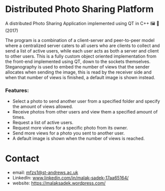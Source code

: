 # Distributed Photo Sharing Platform
A distributed Photo Sharing Application implemented using QT in C++ 🖼 🔗 (2017)

The program is a combination of a client-server and peer-to-peer model where a centralized server caters to all users who are clients to collect and send a list of active users, while each user acts as both a server and client to other users.
This is a fully custom object oriented implementation from the front-end implemented using QT, down to the sockets themselves.
Steganography is used to embed the number of views that the sender allocates when sending the image, this is read by the receiver side and when that number of views is finished, a default image is shown instead.

### Features:
* Select a photo to send another user from a specified folder and specify the amount of views allowed.
* Receive photos from other users and view them a specified amount of times.
* Request a list of active users.
* Request more views for a specific photo from its owner.
* Send more views for a photo you sent to another user.
* A default image is shown when the number of views is reached.

# Contact

* email: mfzs1@st-andrews.ac.uk
* LinkedIn: www.linkedin.com/in/malak-sadek-17aa65164/
* website: https://malaksadek.wordpress.com/

